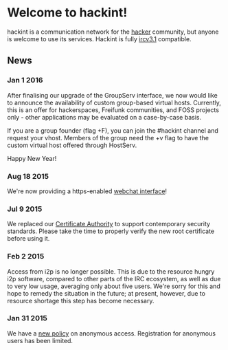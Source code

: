 # Welcome to hackint!

hackint is a communication network for the [hacker](https://en.wikipedia.org/wiki/Hacker_culture) community, but anyone is welcome to use its services. Hackint is fully [ircv3.1](http://ircv3.net/irc/#ircv31) compatible.

## News

### Jan 1 2016
After finalising our upgrade of the GroupServ interface, we now would like to announce the availability of custom group-based virtual hosts. Currently, this is an offer for hackerspaces, Freifunk communities, and FOSS projects only - other applications may be evaluated on a case-by-case basis.

If you are a group founder (flag +F), you can join the #hackint channel and request your vhost. Members of the group need the +v flag to have the custom virtual host offered through HostServ.

Happy New Year!

### Aug 18 2015
We're now providing a https-enabled [webchat interface](/webchat)!


### Jul 9 2015
We replaced our [Certificate Authority](/ca) to support contemporary security standards. Please take the time to properly verify the new root certificate before using it.


### Feb 2 2015
Access from i2p is no longer possible. This is due to the resource hungry i2p software, compared to other parts of the IRC ecosystem, as well as due to very low usage, averaging only about five users.
We're sorry for this and hope to remedy the situation in the future; at present, however, due to resource shortage this step has become necessary.

### Jan 31 2015
We have a [new policy](connect#Tor) on anonymous access. Registration for anonymous users has been limited.

